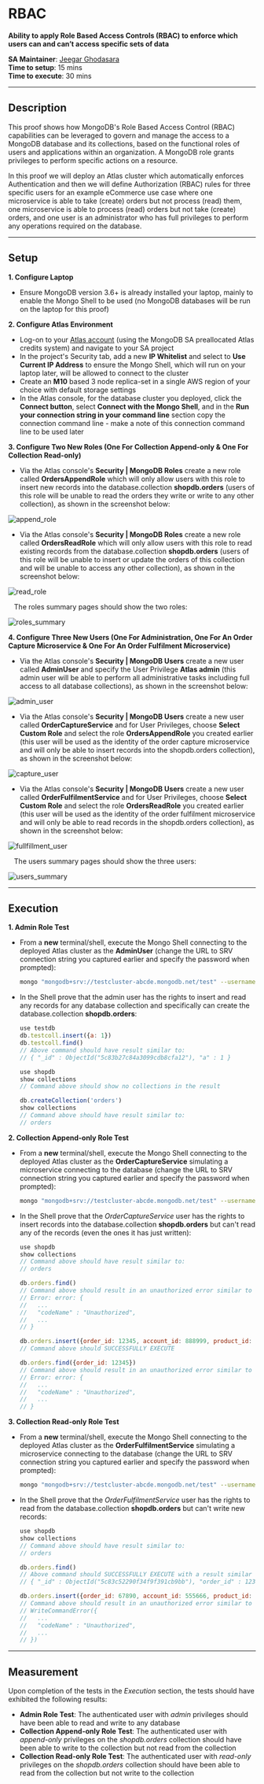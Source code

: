 # RBAC

__Ability to apply Role Based Access Controls (RBAC) to enforce which users can and can’t access specific sets of data__

__SA Maintainer__: [Jeegar Ghodasara](mailto:jeegar.ghodasara@mongodb.com) <br/>
__Time to setup__: 15 mins <br/>
__Time to execute__: 30 mins <br/>


---
## Description

This proof shows how MongoDB's Role Based Access Control (RBAC) capabilities can be leveraged to govern and manage the access to a MongoDB database and its collections, based on the functional roles of users and applications within an organization. A MongoDB role grants privileges to perform specific actions on a resource. 

In this proof we will deploy an Atlas cluster which automatically enforces Authentication and then we will define Authorization (RBAC) rules for three specific users for an example eCommerce use case where one microservice is able to take (create) orders but not process (read) them, one microservice is able to process (read) orders but not take (create) orders, and one user is an administrator who has full privileges to perform any operations required on the database.


---
## Setup
__1. Configure Laptop__
* Ensure MongoDB version 3.6+ is already installed your laptop, mainly to enable the Mongo Shell to be used (no MongoDB databases will be run on the laptop for this proof)

__2. Configure Atlas Environment__
* Log-on to your [Atlas account](http://cloud.mongodb.com) (using the MongoDB SA preallocated Atlas credits system) and navigate to your SA project
* In the project's Security tab, add a new __IP Whitelist__ and select to __Use Current IP Address__ to ensure the Mongo Shell, which will run on your laptop later, will be allowed to connect to the cluster
* Create an __M10__ based 3 node replica-set in a single AWS region of your choice with default storage settings
* In the Atlas console, for the database cluster you deployed, click the __Connect button__, select __Connect with the Mongo Shell__, and in the __Run your connection string in your command line__ section copy the connection command line - make a note of this connection command line to be used later

__3. Configure Two New Roles (One For Collection Append-only & One For Collection Read-only)__
* Via the Atlas console's __Security | MongoDB Roles__ create a new role called __OrdersAppendRole__ which will only allow users with this role to insert new records into the database.collection __shopdb.orders__ (users of this role will be unable to read the orders they write or write to any other collection), as shown in the screenshot below:

![append_role](img/append_role.png "append_role")

* Via the Atlas console's __Security | MongoDB Roles__ create a new role called __OrdersReadRole__ which will only allow users with this role to read existing records from the database.collection __shopdb.orders__ (users of this role will be unable to insert or update the orders of this collection and will be unable to access any other collection), as shown in the screenshot below:

![read_role](img/read_role.png "read_role")

&nbsp;&nbsp; The roles summary pages should show the two roles:

![roles_summary](img/roles_summary.png "roles_summary")

__4. Configure Three New Users (One For Administration, One For An Order Capture Microservice & One For An Order Fulfilment Microservice)__
* Via the Atlas console's __Security | MongoDB Users__ create a new user called __AdminUser__ and specify the User Privilege __Atlas admin__ (this admin user will be able to perform all administrative tasks including full access to all database collections), as shown in the screenshot below:

![admin_user](img/admin_user.png "admin_user")

* Via the Atlas console's __Security | MongoDB Users__ create a new user called __OrderCaptureService__ and for User Privileges, choose __Select Custom Role__ and select the role __OrdersAppendRole__ you created earlier (this user will be used as the identity of the order capture microservice and will only be able to insert records into the shopdb.orders collection), as shown in the screenshot below:

![capture_user](img/capture_user.png "capture_user")

* Via the Atlas console's __Security | MongoDB Users__ create a new user called __OrderFulfilmentService__ and for User Privileges, choose __Select Custom Role__ and select the role __OrdersReadRole__ you created earlier (this user will be used as the identity of the order fulfilment microservice and will only be able to read records in the shopdb.orders collection), as shown in the screenshot below:

![fullfillment_user](img/fullfillment_user.png "fullfillment_user")

&nbsp;&nbsp; The users summary pages should show the three users:

![users_summary](img/users_summary.png "users_summary")


---
## Execution
__1. Admin Role Test__
* From a __new__ terminal/shell, execute the Mongo Shell connecting to the deployed Atlas cluster as the __AdminUser__ (change the URL to SRV connection string you captured earlier and specify the password when prompted):
  ```bash
  mongo "mongodb+srv://testcluster-abcde.mongodb.net/test" --username AdminUser
  ```
* In the Shell prove that the admin user has the rights to insert and read any records for any database collection and specifically can create the database.collection __shopdb.orders__:
  ```js
  use testdb
  db.testcoll.insert({a: 1})
  db.testcoll.find()
  // Above command should have result similar to:
  // { "_id" : ObjectId("5c83b27c84a3099cdb8cfa12"), "a" : 1 }

  use shopdb
  show collections
  // Command above should show no collections in the result

  db.createCollection('orders')
  show collections
  // Command above should have result similar to:
  // orders
  ```

__2. Collection Append-only Role Test__
* From a __new__ terminal/shell, execute the Mongo Shell connecting to the deployed Atlas cluster as the __OrderCaptureService__ simulating a microservice connecting to the database (change the URL to SRV connection string you captured earlier and specify the password when prompted):
  ```bash
  mongo "mongodb+srv://testcluster-abcde.mongodb.net/test" --username OrderCaptureService
  ```
* In the Shell prove that the _OrderCaptureService_ user has the rights to insert records into the database.collection __shopdb.orders__ but can't read any of the records (even the ones it has just written):
  ```js
  use shopdb
  show collections
  // Command above should have result similar to:
  // orders

  db.orders.find()
  // Command above should result in an unauthorized error similar to the following:
  // Error: error: {
  //   ...
  //   "codeName" : "Unauthorized",
  //   ...
  // }

  db.orders.insert({order_id: 12345, account_id: 888999, product_id: "WIZZY_WIDGET_KJ_8322", qty: 2})
  // Command above should SUCCESSFULLY EXECUTE

  db.orders.find({order_id: 12345})
  // Command above should result in an unauthorized error similar to the following:
  // Error: error: {
  //   ...
  //   "codeName" : "Unauthorized",
  //   ...
  // }
  ```

__3. Collection Read-only Role Test__
* From a __new__ terminal/shell, execute the Mongo Shell connecting to the deployed Atlas cluster as the __OrderFulfilmentService__ simulating a microservice connecting to the database (change the URL to SRV connection string you captured earlier and specify the password when prompted):
  ```bash
  mongo "mongodb+srv://testcluster-abcde.mongodb.net/test" --username OrderFulfilmentService
  ```
* In the Shell prove that the _OrderFulfilmentService_ user has the rights to read from the database.collection __shopdb.orders__ but can't write new records:
  ```js
  use shopdb
  show collections
  // Command above should have result similar to:
  // orders

  db.orders.find()
  // Above command should SUCCESSFULLY EXECUTE with a result similar to:
  // { "_id" : ObjectId("5c83c52290f34f9f391cb9bb"), "order_id" : 12345, "account_id" : 888999, "product_id" : "WIZZY_WIDGET_KJ_8322", "qty" : 2 }

  db.orders.insert({order_id: 67890, account_id: 555666, product_id: "GNARLY_NAIL_RT_4367", qty: 1})
  // Command above should result in an unauthorized error similar to the following:
  // WriteCommandError({
  //   ...
  //   "codeName" : "Unauthorized",
  //   ...
  // })
  ```

---
## Measurement

Upon completion of the tests in the _Execution_ section, the tests should have exhibited the following results:

* __Admin Role Test__: The authenticated user with _admin_ privileges should have been able to read and write to any database
* __Collection Append-only Role Test__: The authenticated user with _append-only_ privileges on the _shopdb.orders_ collection should have been able to write to the collection but not read from the collection
* __Collection Read-only Role Test__: The authenticated user with _read-only_ privileges on the _shopdb.orders_ collection should have been able to read from the collection but not write to the collection


